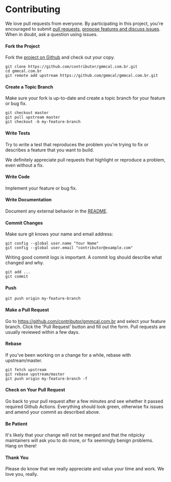 # Contributing

We love pull requests from everyone. By participating in this project, you're encouraged to submit [pull requests](https://github.com/gmmcal/gmmcal.com.br/pulls), [propose features and discuss issues](https://github.com/gmmcal/gmmcal.com.br/issues). When in doubt, ask a question using issues.

#### Fork the Project

Fork the [project on Github](https://github.com/gmmcal/gmmcal.com.br) and check out your copy.

```
git clone https://github.com/contributor/gmmcal.com.br.git
cd gmmcal.com.br
git remote add upstream https://github.com/gmmcal/gmmcal.com.br.git
```

#### Create a Topic Branch

Make sure your fork is up-to-date and create a topic branch for your feature or bug fix.

```
git checkout master
git pull upstream master
git checkout -b my-feature-branch
```
#### Write Tests

Try to write a test that reproduces the problem you're trying to fix or describes a feature that you want to build.

We definitely appreciate pull requests that highlight or reproduce a problem, even without a fix.

#### Write Code

Implement your feature or bug fix.

#### Write Documentation

Document any external behavior in the [README](../README.md).

#### Commit Changes

Make sure git knows your name and email address:

```
git config --global user.name "Your Name"
git config --global user.email "contributor@example.com"
```

Writing good commit logs is important. A commit log should describe what changed and why.

```
git add ...
git commit
```

#### Push

```
git push origin my-feature-branch
```

#### Make a Pull Request

Go to https://github.com/contributor/gmmcal.com.br and select your feature branch. Click the 'Pull Request' button and fill out the form. Pull requests are usually reviewed within a few days.

#### Rebase

If you've been working on a change for a while, rebase with upstream/master.

```
git fetch upstream
git rebase upstream/master
git push origin my-feature-branch -f
```

#### Check on Your Pull Request

Go back to your pull request after a few minutes and see whether it passed required Github Actions. Everything should look green, otherwise fix issues and amend your commit as described above.

#### Be Patient

It's likely that your change will not be merged and that the nitpicky maintainers will ask you to do more, or fix seemingly benign problems. Hang on there!

#### Thank You

Please do know that we really appreciate and value your time and work. We love you, really.
